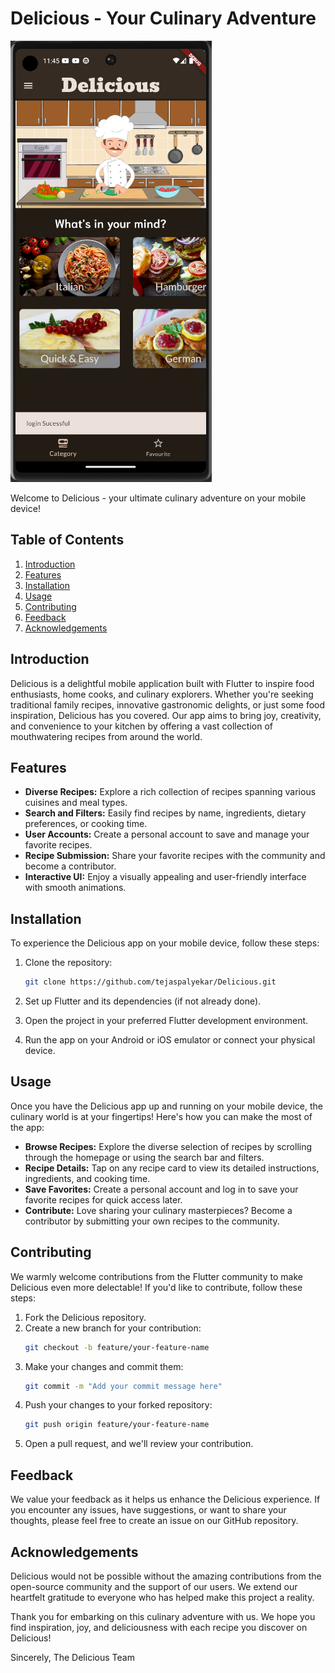 # Delicious - Your Culinary Adventure

![Delicious](https://github.com/tejaspalyekar/Delicious/blob/main/delicious_cover.png)

Welcome to Delicious - your ultimate culinary adventure on your mobile device!

## Table of Contents
1. [Introduction](#introduction)
2. [Features](#features)
3. [Installation](#installation)
4. [Usage](#usage)
5. [Contributing](#contributing)
6. [Feedback](#feedback)
7. [Acknowledgements](#acknowledgements)

## Introduction
Delicious is a delightful mobile application built with Flutter to inspire food enthusiasts, home cooks, and culinary explorers. Whether you're seeking traditional family recipes, innovative gastronomic delights, or just some food inspiration, Delicious has you covered. Our app aims to bring joy, creativity, and convenience to your kitchen by offering a vast collection of mouthwatering recipes from around the world.

## Features
- **Diverse Recipes:** Explore a rich collection of recipes spanning various cuisines and meal types.
- **Search and Filters:** Easily find recipes by name, ingredients, dietary preferences, or cooking time.
- **User Accounts:** Create a personal account to save and manage your favorite recipes.
- **Recipe Submission:** Share your favorite recipes with the community and become a contributor.
- **Interactive UI:** Enjoy a visually appealing and user-friendly interface with smooth animations.

## Installation
To experience the Delicious app on your mobile device, follow these steps:

1. Clone the repository:
   ```bash
   git clone https://github.com/tejaspalyekar/Delicious.git
   ```

2. Set up Flutter and its dependencies (if not already done).

3. Open the project in your preferred Flutter development environment.

4. Run the app on your Android or iOS emulator or connect your physical device.

## Usage
Once you have the Delicious app up and running on your mobile device, the culinary world is at your fingertips! Here's how you can make the most of the app:

- **Browse Recipes:** Explore the diverse selection of recipes by scrolling through the homepage or using the search bar and filters.
- **Recipe Details:** Tap on any recipe card to view its detailed instructions, ingredients, and cooking time.
- **Save Favorites:** Create a personal account and log in to save your favorite recipes for quick access later.
- **Contribute:** Love sharing your culinary masterpieces? Become a contributor by submitting your own recipes to the community.

## Contributing
We warmly welcome contributions from the Flutter community to make Delicious even more delectable! If you'd like to contribute, follow these steps:

1. Fork the Delicious repository.
2. Create a new branch for your contribution:
   ```bash
   git checkout -b feature/your-feature-name
   ```
3. Make your changes and commit them:
   ```bash
   git commit -m "Add your commit message here"
   ```
4. Push your changes to your forked repository:
   ```bash
   git push origin feature/your-feature-name
   ```
5. Open a pull request, and we'll review your contribution.

## Feedback
We value your feedback as it helps us enhance the Delicious experience. If you encounter any issues, have suggestions, or want to share your thoughts, please feel free to create an issue on our GitHub repository.

## Acknowledgements
Delicious would not be possible without the amazing contributions from the open-source community and the support of our users. We extend our heartfelt gratitude to everyone who has helped make this project a reality.

Thank you for embarking on this culinary adventure with us. We hope you find inspiration, joy, and deliciousness with each recipe you discover on Delicious!

Sincerely,
The Delicious Team


